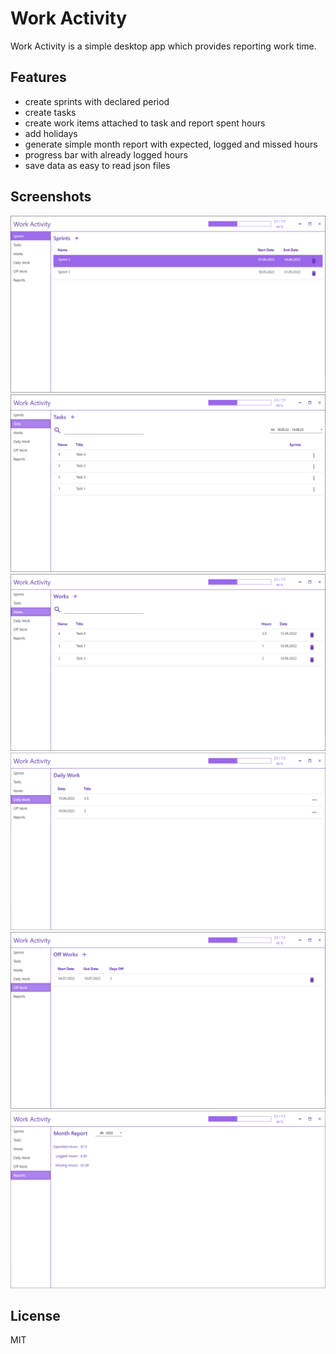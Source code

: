 # Work Activity
Work Activity is a simple desktop app which provides reporting work time.
## Features
- create sprints with declared period
- create tasks
- create work items attached to task and report spent hours
- add holidays
- generate simple month report with expected, logged and missed hours
- progress bar with already logged hours
- save data as easy to read json files

## Screenshots
![Alt text](doc/img/sprints.png "Sprints")
![Alt text](doc/img/tasks.png "Tasks")
![Alt text](doc/img/works.png "Works")
![Alt text](doc/img/dailyworks.png "Daily works")
![Alt text](doc/img/offworks.png "Off works")
![Alt text](doc/img/reports.png "Reports")

## License
MIT